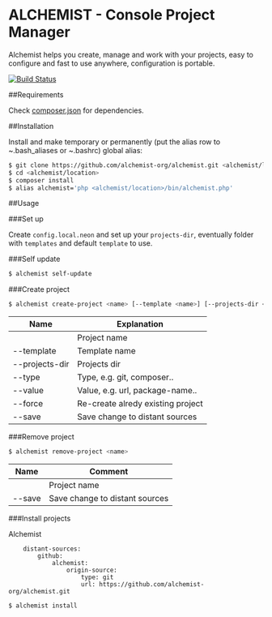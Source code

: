 ALCHEMIST - Console Project Manager
===========

Alchemist helps you create, manage and work with your projects, easy to configure and fast to use anywhere, configuration is portable.

[![Build Status](https://travis-ci.org/alchemist-org/alchemist.svg?branch=master)](https://travis-ci.org/alchemist-org/alchemist)

##Requirements

Check [composer.json](https://github.com/alchemist-org/alchemist/blob/master/composer.json) for dependencies.

##Installation

Install and make temporary or permanently (put the alias row to ~.bash_aliases or ~.bashrc) global alias:

```sh
$ git clone https://github.com/alchemist-org/alchemist.git <alchemist/location>
$ cd <alchemist/location>
$ composer install
$ alias alchemist='php <alchemist/location>/bin/alchemist.php'
```

##Usage

###Set up

Create `config.local.neon` and set up your `projects-dir`, eventually folder with `templates` and default `template` to use.

###Self update

```sh
$ alchemist self-update
```

###Create project

```sh
$ alchemist create-project <name> [--template <name>] [--projects-dir <dir>] [--type <type='git'>] [--value <value>] [--force] [--save]
```

Name | Explanation
------------ | -------------
<name> | Project name
--template <name> | Template name
--projects-dir <dir> | Projects dir
--type <type> | Type, e.g. git, composer..
--value <value> | Value, e.g. url, package-name..
--force | Re-create alredy existing project
--save | Save change to distant sources

###Remove project

```sh
$ alchemist remove-project <name>
```

Name | Comment
------------ | -------------
<name> | Project name
--save | Save change to distant sources

###Install projects

Alchemist

```
    distant-sources:
        github:
            alchemist:
                origin-source:
                    type: git
                    url: https://github.com/alchemist-org/alchemist.git
```

```sh
$ alchemist install
```
